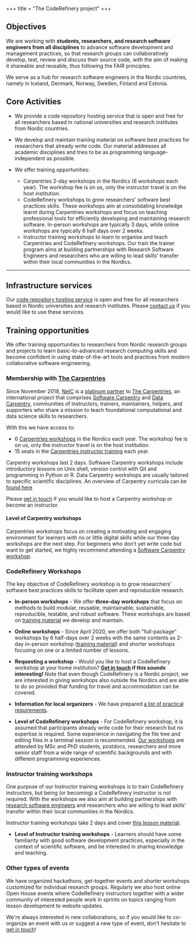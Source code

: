 +++
title = "The CodeRefinery project"
+++

## Objectives

We are working with **students, researchers, and research software engineers
from all disciplines** to advance software development and management practices, 
so that research groups can collaboratively develop, test,
review and discuss their source code, with the aim of making it shareable and reusable,
thus following the FAIR principles.

We serve as a hub for research software engineers in the Nordic countries, 
namely in Iceland, Denmark, Norway, Sweden, Finland and Estonia.


## Core Activities

* We provide a code repository hosting service that is open and free for all researchers based in national universities and research institutes from Nordic countries.
* We develop and maintain training material on software best practices for researchers that already write code. Our material addresses all academic disciplines and tries to be as programming language-independent as possible.
* We offer training opportunities:

    * Carpentries 2-day workshops in the Nordics (6 workshops each year). The workshop fee is on us, only the instructor travel is on the host institution.
    * CodeRefinery workshops to grow researchers' software best practices skills. These workshops aim at consolidating knowledge learnt during Carpentries workshops and focus on teaching professional tools for efficiently developing and maintaining research software. In-person workshops are typically 3 days, while online workshops are typically 6 half days over 2 weeks.
    * Instructor training workshops to learn to organise and teach Carpentries and CodeRefinery workshops. Our train the trainer program aims at building partnerships with Research Software Engineers and researchers who are willing to lead skills' transfer within their local communities in the Nordics.

---

## Infrastructure services

Our [code repository hosting service](/repository/) is open and free for all
researchers based in Nordic universities and research institutes. Please
[contact us](/get-involved/#contact-us) if you would like to use these services.


## Training opportunities

We offer training opportunities to researchers from Nordic research groups and projects
to learn basic-to-advanced research computing skills and become confident in using
state-of-the-art tools and practices from modern collaborative software
engineering.


### Membership with [The Carpentries](https://carpentries.org)

Since November 2018, [NeIC](https://neic.no) is a [platinum
partner](https://carpentries.org/members/) to [The
Carpentries](https://carpentries.org), an international project that comprises
[Software Carpentry](https://software-carpentry.org) and [Data
Carpentry](https://www.datacarpentry.org), communities of instructors,
trainers, maintainers, helpers, and supporters who share a mission to teach
foundational computational and data science skills to researchers.

With this we have access to:

- 6 [Carpentries workshops](https://carpentries.org/workshops/) in the Nordics each year. The workshop fee is on us, only the instructor travel is on the host institution.
- 15 seats in the [Carpentries instructor training](https://carpentries.github.io/instructor-training/) each year.

Carpentry workshops last 2 days.  Software Carpentry workshops include
introductory lessons on Unix shell, version control with Git and
programming in Python or R. Data Carpentry workshops are usually
tailored to specific scientific disciplines. An overview of Carpentry
curricula can be [found here](https://carpentries.org/workshops-curricula/)

Please [get in touch](/get-involved/) if you would like to host a Carpentry workshop or become an instructor.


#### Level of Carpentry workshops

Carpentries workshops focus on creating a motivating and engaging environment for
learners with no or little digital skills while our three day workshops are the next
step.
For beginners who don't yet write code but want to get started, we
highly recommend attending a [Software Carpentry workshop](https://software-carpentry.org).


### CodeRefinery Workshops 

The key objective of CodeRefinery workshop is to grow researchers' software
best practices skills to facilitate open and reproducible research.

* **In-person workshops** - We offer **three-day workshops** that focus on methods to build
modular, reusable, maintainable, sustainable, reproducible, testable, and
robust software.  These workshops are based on [training material](/lessons/)
we develop and maintain.
* **Online workshops** - Since April 2020, we offer both "full-package" workshops by 6 half-days over 2 weeks with the same contents as 2-day in-person workshop ([training material](/lessons/)) and shorter workshops focusing on one or a limited number of lessons. 
* **Requesting a workshop** - Would you like to host a CodeRefinery workshop at your home institution?
**[Get in touch](/get-involved/#contact-us) if this sounds interesting!**
Note that even though CodeRefinery is a Nordic project, we are interested in giving workshops
also outside the Nordics and are able to do so provided that funding for travel and
accommodation can be covered.

* **Information for local organizers** -  We have prepared [a list of practical requirements](https://coderefinery.github.io/manuals/workshop-requirements-inperson/).


* **Level of CodeRefinery workshops** - For CodeRefinery workshop, it is assumed that participants already write code for their research but no expertise is required.  Some experience in navigating
the file tree and editing files in a terminal session is recommended.
[Our workshops](/workshops/) are attended by MSc and PhD students, postdocs,
researchers and more senior staff from a wide range of scientific backgrounds
and with different programming experiences.


### Instructor training workshops

One purpose of our Instructor training workshops is to train
CodeRefinery instructors, but being (or becoming) a CodeRefinery
instructor is not required. With the workshops we also aim at building
partnerships with [research software engineers](https://nordic-rse.org)
and researchers who are willing to lead skills' transfer within their
local communities in the Nordics.

Instructor training workshops take 2 days and cover [this lesson
material](https://coderefinery.github.io/instructor-training/).

* **Level of Instructor training workshops** - Learners should have some familiarity with good software development practices, especially in the context of scientific software, and be
interested in sharing knowledge and teaching.

### Other types of events

We have organized hackathons, get-together events and shorter workshops
customized for individual research groups. Regularly we also host
online Open House events where CodeRefinery instructors together with
a wider community of interested people work in sprints on topics
ranging from lesson development to website updates.

We're always interested in new collaborations, so if you would like to
co-organize an event with us or suggest a new type of event, don't
hesitate to [get in touch](/get-involved/)!
